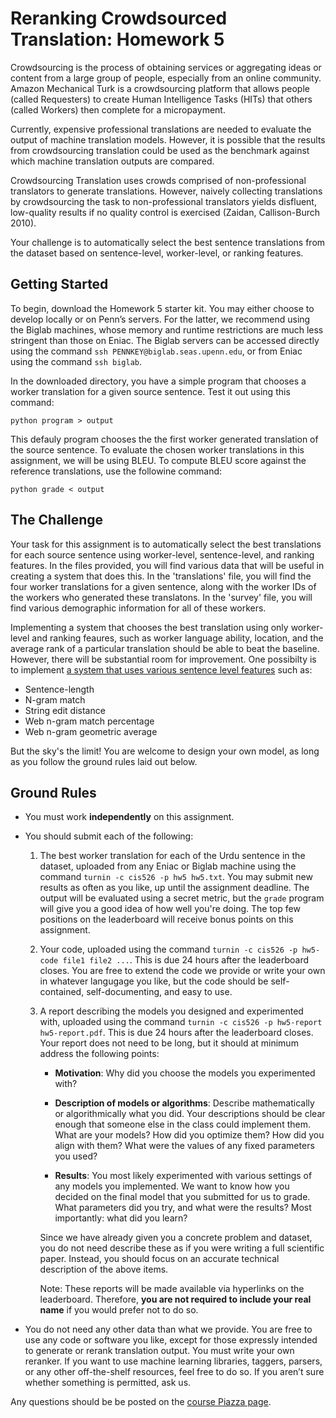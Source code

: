 Reranking Crowdsourced Translation: <span class="text-muted">Homework 5</span>
=============================================================

Crowdsourcing is the process of obtaining services or aggregating ideas or content from a large group of people, especially from an online community.  Amazon Mechanical Turk is a crowdsourcing platform that allows people (called Requesters) to create Human Intelligence Tasks (HITs) that others (called Workers) then complete for a micropayment. 

Currently, expensive professional translations are needed to evaluate the output of machine translation models. However, it is possible that the results from crowdsourcing translation could be used as the benchmark against which machine translation outputs are compared. 

Crowdsourcing Translation uses crowds comprised of non-professional translators to  generate translations. However, naively collecting translations by crowdsourcing the task to non-professional translators yields disfluent, low-quality results if no quality control is exercised (Zaidan, Callison-Burch 2010). 

Your challenge is to automatically select the best sentence translations from the dataset based on sentence-level, worker-level, or ranking features.

Getting Started
---------------
To begin, download the Homework 5 starter kit. You may either choose to develop locally or on Penn’s servers. For the latter, we recommend using the Biglab machines, whose memory and runtime restrictions are much less stringent than those on Eniac. The Biglab servers can be accessed directly using the command `ssh PENNKEY@biglab.seas.upenn.edu`, or from Eniac using the command `ssh biglab`.

In the downloaded directory, you have a simple program that chooses a worker translation for a given source sentence. Test it out using this command:

    python program > output

This defauly program chooses the the first worker generated translation of the source sentence. To evaluate the chosen worker translations in this assignment, we will be using BLEU. To compute BLEU score against the reference translations, use the followine command: 

    python grade < output

The Challenge
-------------
Your task for this assignment is to automatically select the best translations for each source sentence using worker-level, sentence-level, and ranking features. In the files provided, you will find various data that will be useful in creating a system that does this. In the 'translations' file, you will find the four worker translations for a given sentence, along with the worker IDs of the workers who generated these translatons. In the 'survey' file, you will find various demographic information for all of these workers. 

Implementing a system that chooses the best translation using only worker-level and ranking feaures, such as worker language ability, location, and the average rank of a particular translation should be able to beat the baseline. However, there will be substantial room for improvement. One possibilty is to implement [a system that uses various sentence level features](http://www.cis.upenn.edu/~ccb/publications/crowdsourcing-translation.pdf) such as:


* Sentence-length
* N-gram match
* String edit distance
* Web n-gram match percentage
* Web n-gram geometric average

But the sky's the limit! You are welcome to design your own model, as long 
as you follow the ground rules laid out below.

Ground Rules
------------

* You must work **independently** on this assignment.

* You should submit each of the following:

    1.  The best worker translation for each of the Urdu sentence in the dataset,
        uploaded from any Eniac or Biglab machine
        using the command `turnin -c cis526 -p hw5 hw5.txt`.
        You may submit new results as often as you like, up until the assignment deadline.
        The output will be evaluated using a secret metric,
        but the `grade` program will give you a good idea of how well you're doing.
        The top few positions on the leaderboard will receive bonus points on this assignment.

    2.  Your code, uploaded using the command `turnin -c cis526 -p hw5-code file1 file2 ...`.
        This is due 24 hours after the leaderboard closes.
        You are free to extend the code we provide or write your own in whatever
        langugage you like, but the code should be self-contained, 
        self-documenting, and easy to use.

    3.  A report describing the models you designed and experimented with, uploaded
        using the command `turnin -c cis526 -p hw5-report hw5-report.pdf`. This is
        due 24 hours after the leaderboard closes. Your report does not need to be
        long, but it should at minimum address the following points:

        * **Motivation**: Why did you choose the models you experimented with?

        * **Description of models or algorithms**: Describe mathematically or algorithmically what you did.
          Your descriptions should be clear enough that someone else in the class could implement them.
          What are your models? How did you optimize them? How did you align with them?
          What were the values of any fixed parameters you used?

        * **Results**: You most likely experimented with various settings of any models you implemented.
          We want to know how you decided on the final model that you submitted for us to grade.
          What parameters did you try, and what were the results? Most importantly: what did you learn?

        Since we have already given you a concrete problem and dataset, you do not
        need describe these as if you were writing a full scientific paper. Instead,
        you should focus on an accurate technical description of the above items.

        Note: These reports will be made available via hyperlinks on the leaderboard.
        Therefore, **you are not required to include your real name** if you would prefer not
        to do so.

* You do not need any other data than what we provide. You are free to use any code or software you like, except for those expressly intended to generate or rerank translation output. You must write your own reranker. If you want to use machine learning libraries, taggers, parsers, or any other off-the-shelf resources, feel free to do so. If you aren’t sure whether something is permitted, ask us.

Any questions should be be posted on the
[course Piazza page](https://piazza.com/upenn/spring2015/cis526).
